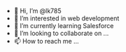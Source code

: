 - 👋 Hi, I’m @lk785
- 👀 I’m interested in web development
- 🌱 I’m currently learning Salesforce
- 💞️ I’m looking to collaborate on ...
- 📫 How to reach me ...

<!---
lk785/lk785 is a ✨ special ✨ repository because its `README.md` (this file) appears on your GitHub profile.
You can click the Preview link to take a look at your changes.
--->
